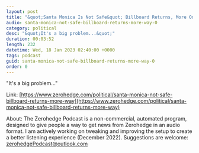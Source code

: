 ```yaml
---
layout: post
title: "&quot;Santa Monica Is Not Safe&quot; Billboard Returns, More On The Way"
audio: santa-monica-not-safe-billboard-returns-more-way-0
category: political
desc: "&quot;It's a big problem...&quot;"
duration: 00:03:52
length: 232
datetime: Wed, 18 Jan 2023 02:40:00 +0000
tags: podcast
guid: santa-monica-not-safe-billboard-returns-more-way-0
order: 0
---
```

&quot;It's a big problem...&quot;

Link: [https://www.zerohedge.com/political/santa-monica-not-safe-billboard-returns-more-way](https://www.zerohedge.com/political/santa-monica-not-safe-billboard-returns-more-way)

About: The Zerohedge Podcast is a non-commercial, automated program, designed to give people a way to get news from Zerohedge in an audio format.  I am actively working on tweaking and improving the setup to create a better listening experience (December 2022).  Suggestions are welcome: [zerohedgePodcast@outlook.com](mailto:zerohedgePodcast@outlook.com)